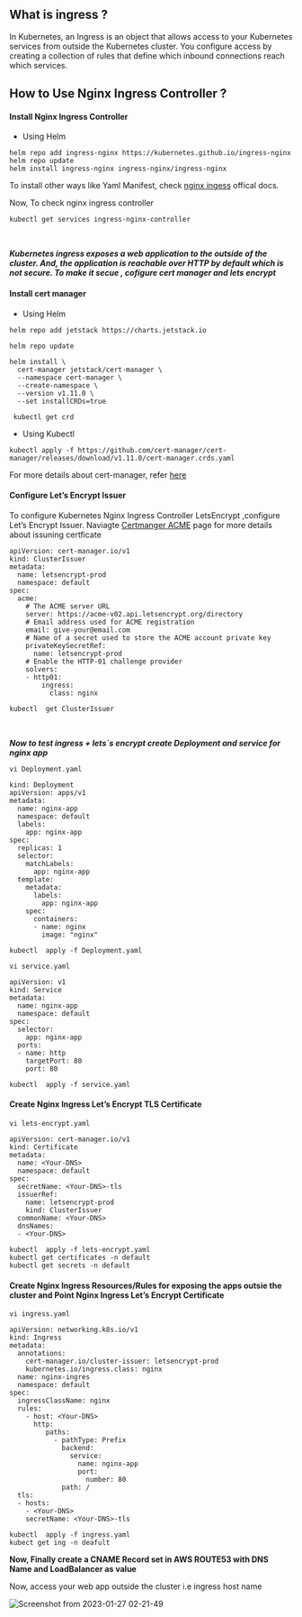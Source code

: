 ## What is ingress ?
In Kubernetes, an Ingress is an object that allows access to your Kubernetes services from outside the Kubernetes cluster. You configure access by creating a collection of rules that define which inbound connections reach which services.
<br>

## How to Use Nginx Ingress Controller ?
####  Install Nginx Ingress Controller

* Using Helm
```
helm repo add ingress-nginx https://kubernetes.github.io/ingress-nginx
helm repo update
helm install ingress-nginx ingress-nginx/ingress-nginx
```
To install other ways like Yaml Manifest, check [nginx ingess](https://kubernetes.github.io/ingress-nginx/deploy/#quick-start) offical docs.

Now, To check nginx ingress controller

```
kubectl get services ingress-nginx-controller
```
<br>

***Kubernetes ingress exposes a web application to the outside of the cluster. And, the application is reachable over HTTP by default which is not secure. To make it secue , cofigure cert manager and lets encrypt***

#### Install cert manager

* Using Helm
```
helm repo add jetstack https://charts.jetstack.io

helm repo update

helm install \
  cert-manager jetstack/cert-manager \
  --namespace cert-manager \
  --create-namespace \
  --version v1.11.0 \
  --set installCRDs=true
  
 kubectl get crd
```

* Using Kubectl
```
kubectl apply -f https://github.com/cert-manager/cert-manager/releases/download/v1.11.0/cert-manager.crds.yaml
```

For more details about cert-manager, refer [here](https://cert-manager.io/docs/installation/helm/)

#### Configure Let’s Encrypt Issuer
To configure Kubernetes Nginx Ingress Controller LetsEncrypt ,configure Let’s Encrypt Issuer. Naviagte [Certmanger ACME](https://cert-manager.io/docs/configuration/acme/) page for more details about issuning certficate

```
apiVersion: cert-manager.io/v1
kind: ClusterIssuer
metadata:
  name: letsencrypt-prod
  namespace: default
spec:
  acme:
    # The ACME server URL
    server: https://acme-v02.api.letsencrypt.org/directory
    # Email address used for ACME registration
    email: give-your@email.com
    # Name of a secret used to store the ACME account private key
    privateKeySecretRef:
      name: letsencrypt-prod
    # Enable the HTTP-01 challenge provider
    solvers:
    - http01:
        ingress:
          class: nginx
```
```
kubectl  get ClusterIssuer
```
<br>

***Now to test ingress + lets`s encrypt create Deployment and service for nginx app***

`vi Deployment.yaml`

```
kind: Deployment
apiVersion: apps/v1
metadata:
  name: nginx-app
  namespace: default
  labels:
    app: nginx-app
spec:
  replicas: 1
  selector:
    matchLabels:
      app: nginx-app
  template:
    metadata:
      labels:
        app: nginx-app
    spec:
      containers:
      - name: nginx
        image: "nginx"
```

```
kubectl  apply -f Deployment.yaml
```

`vi service.yaml`

```
apiVersion: v1
kind: Service
metadata:
  name: nginx-app
  namespace: default
spec:
  selector:
    app: nginx-app
  ports:
  - name: http
    targetPort: 80
    port: 80
```

```
kubectl  apply -f service.yaml
```

#### Create Nginx Ingress Let’s Encrypt TLS Certificate

`vi lets-encrypt.yaml`

```
apiVersion: cert-manager.io/v1
kind: Certificate
metadata:
  name: <Your-DNS>
  namespace: default
spec:
  secretName: <Your-DNS>-tls
  issuerRef:
    name: letsencrypt-prod
    kind: ClusterIssuer
  commonName: <Your-DNS>
  dnsNames:
  - <Your-DNS>
```

```
kubectl  apply -f lets-encrypt.yaml
kubectl get certificates -n default
kubectl get secrets -n default
```

#### Create Nginx Ingress Resources/Rules for exposing the apps outsie the cluster and Point Nginx Ingress Let’s Encrypt Certificate

`vi ingress.yaml`

```
apiVersion: networking.k8s.io/v1
kind: Ingress
metadata:
  annotations:
    cert-manager.io/cluster-issuer: letsencrypt-prod
    kubernetes.io/ingress.class: nginx
  name: nginx-ingres
  namespace: default
spec:
  ingressClassName: nginx
  rules:
    - host: <Your-DNS>
      http:
         paths:
           - pathType: Prefix
             backend:
               service:
                 name: nginx-app
                 port:
                   number: 80
             path: /
  tls:
  - hosts:
    - <Your-DNS>
    secretName: <Your-DNS>-tls
```

```
kubectl  apply -f ingress.yaml  
kubect get ing -n deafult
```

**Now, Finally create a CNAME Record set in AWS ROUTE53 with  DNS Name and LoadBalancer as value**

Now, access your web app outside the cluster i.e ingress host name 










![Screenshot from 2023-01-27 02-21-49](https://user-images.githubusercontent.com/84858868/214948218-00272234-4236-4af8-ae22-6a051f9d4372.png)






